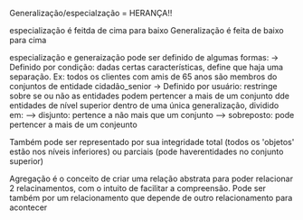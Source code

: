 Generalização/especialzação = HERANÇA!!

especialização é feitda de cima para baixo
Generalização é feita de baixo para cima

especialização e generaização pode ser definido de algumas formas:
-> Definido por condição: dadas certas características, define que haja uma separação. Ex: todos os clientes com amis de 65 anos são membros do conjuntos de entidade cidadão_senior
-> Definido por usuário: restringe sobre se ou não as entidades podem pertencer a mais de um conjunto dde entidades de nível superior dentro de uma única generalização, dividido em:
--> disjunto: pertence a não mais que um conjunto
--> sobreposto: pode pertencer a mais de um conjeunto

Também pode ser representado por sua integridade total (todos os 'objetos' estão nos níveis inferiores) ou parciais (pode haverentidades no conjunto superior)

Agregação é o conceito de criar uma relação abstrata para poder relacionar 2 relacinamentos, com o intuito de facilitar a compreensão. Pode ser também por um relacionamento que depende de outro relacionamento para acontecer